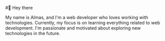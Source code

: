 #👋 Hey there

My name is Almas, and I'm a web developer who loves working with technologies. Currently, my focus is on learning everything related to web development. I'm passionate and motivated about exploring new technologies in the future.


